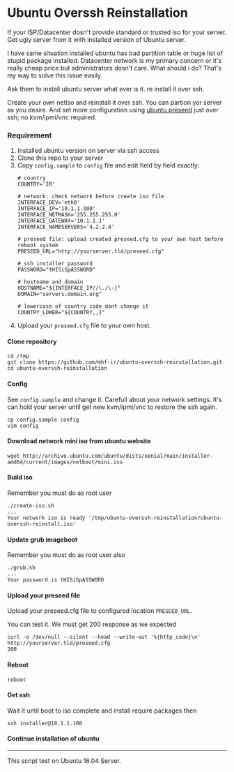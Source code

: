 # Ubuntu Overssh Reinstallation

If your ISP/Datacenter dosn't provide standard or trusted iso for your server. Get ugly server from it with installed version of Ubuntu server.

I have same situation installed ubuntu has bad partition table or huge list of stupid package installed. Datacenter network is my primary concern or it's really cheap price but administrators dosn't care. What should i do? That's my way to solve this issue easily.

Ask them to install ubuntu server what ever is it. re install it over ssh.

Create your own netiso and reinstall it over ssh. You can partion yor server as you desire. And set more configuration using [ubuntu preseed](https://help.ubuntu.com/lts/installation-guide/armhf/apbs02.html) just over ssh; no kvm/ipmi/vnc required.

### Requirement

1. Installed ubuntu version on server via ssh access
2. Clone this repo to your server
3. Copy `config.sample` to `config` file and edit field by field exactly:
    ```
    # country
    COUNTRY='IR'

    # network: check network before create iso file
    INTERFACE_DEV='eth0'
    INTERFACE_IP='10.1.1.100'
    INTERFACE_NETMASK='255.255.255.0'
    INTERFACE_GATEWAY='10.1.1.1'
    INTERFACE_NAMESERVERS='4.2.2.4'

    # preseed file: upload created preseed.cfg to your own host before reboot system
    PRESEED_URL="http://yourserver.tld/preseed.cfg"

    # ssh installer password
    PASSWORD="tHISiSpASSWORD"

    # hostname and domain
    HOSTNAME="${INTERFACE_IP//\./\-}"
    DOMAIN="servers.domain.org"

    # lowercase of country code dont change it
    COUNTRY_LOWER="${COUNTRY,,}"
    ```
4. Upload your `preseed.cfg` file to your own host.

#### Clone repository
```
cd /tmp
git clone https://github.com/mhf-ir/ubuntu-overssh-reinstallation.git
cd ubuntu-overssh-reinstallation
```
#### Config
See `config.sample` and change it. Carefull about your network settings. It's can hold your server until get new kvm/ipmi/vnc to restore the ssh again.
```
cp config.sample config
vim config
```
#### Download network mini iso from ubuntu website
```
wget http://archive.ubuntu.com/ubuntu/dists/xenial/main/installer-amd64/current/images/netboot/mini.iso
```
#### Build iso
Remember you must do as root user
```
./create-iso.sh
...
Your network iso is ready '/tmp/ubuntu-overssh-reinstallation/ubuntu-overssh-reinstall.iso'
```
#### Update grub imageboot
Remember you must do as root user also
```
./grub.sh
...
Your password is tHISiSpASSWORD
```
#### Upload your preseed file
Upload your preseed.cfg file to configured location `PRESEED_URL`.

You can test it. We must get 200 response as we expected
```
curl -o /dev/null --silent --head --write-out '%{http_code}\n' http://yourserver.tld/preseed.cfg
200
```
#### Reboot
```
reboot
```
#### Get ssh
Wait it until boot to iso complete and install require packages then
```
ssh installer@10.1.1.100
```
#### Continue installation of ubuntu

---
This script test on Ubuntu 16.04 Server.
